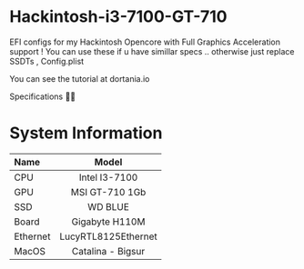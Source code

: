 # Hackintosh-i3-7100-GT-710
EFI configs for my Hackintosh Opencore with Full Graphics Acceleration support !
You can use these if u have simillar specs .. otherwise just replace SSDTs , Config.plist


You can see the tutorial at dortania.io

Specifications 🤩🤩
# System Information

| Name          | Model               |
| :------------ |:------------------: |
| CPU           | Intel I3-7100       |
| GPU           | MSI GT-710 1Gb      |
| SSD           | WD BLUE             |
| Board         | Gigabyte H110M      |
| Ethernet      | LucyRTL8125Ethernet |
| MacOS         | Catalina - Bigsur   |
